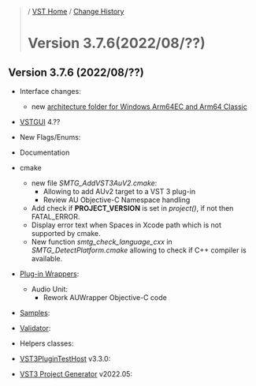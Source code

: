 >/ [VST Home](../) / [Change History](./Index.md)
>
># Version 3.7.6(2022/08/??)

## Version 3.7.6 (2022/08/??)

- Interface changes:
  - new [architecture folder for Windows Arm64EC and Arm64 Classic](../Technical+Documentation/Locations+Format/Plugin+Format.html#for-the-windows-platform)
  
- [VSTGUI](../What+is+the+VST+3+SDK/VSTGUI.md) 4.??
  
- New Flags/Enums:

- Documentation

- cmake
  - new file *SMTG_AddVST3AuV2.cmake*:
    - Allowing to add AUv2 target to a VST 3 plug-in
    - Review AU Objective-C Namespace handling
  - Add check if **PROJECT_VERSION** is set in *project()*, if not then FATAL_ERROR.
  - Display error text when Spaces in Xcode path which is not supported by cmake.
  - New function *smtg_check_language_cxx* in *SMTG_DetectPlatform.cmake* allowing to check if C++ compiler is available.

- [Plug-in Wrappers](../What+is+the+VST+3+SDK/Wrappers/Index.md):
  - Audio Unit:
    - Rework AUWrapper Objective-C code  

- [Samples](../What+is+the+VST+3+SDK/Plug-in+Examples.md):

- [Validator](../What+is+the+VST+3+SDK/Index.md#validator-command-line):

- Helpers classes:

- [VST3PluginTestHost](../What+is+the+VST+3+SDK/Plug-in+Test+Host.md) v3.3.0:

- [VST3 Project Generator](../What+is+the+VST+3+SDK/Project+Generator.md) v2022.05:
